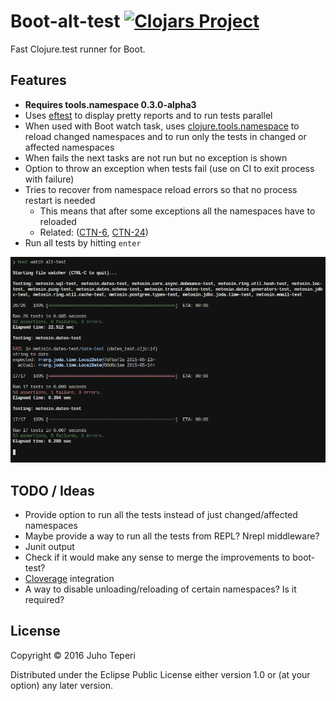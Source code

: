 # Boot-alt-test [![Clojars Project](https://img.shields.io/clojars/v/metosin/boot-alt-test.svg)](https://clojars.org/metosin/boot-alt-test)

Fast Clojure.test runner for Boot.

## Features

- **Requires tools.namespace 0.3.0-alpha3**
- Uses [eftest](https://github.com/weavejester/eftest) to display pretty reports
and to run tests parallel
- When used with Boot watch task, uses [clojure.tools.namespace](https://github.com/clojure/tools.namespace) to reload
changed namespaces and to run only the tests in changed or affected namespaces
- When fails the next tasks are not run but no exception is shown
- Option to throw an exception when tests fail (use on CI to exit process with failure)
- Tries to recover from namespace reload errors so that no process restart is needed
    - This means that after some exceptions all the namespaces have to reloaded
    - Related: ([CTN-6](http://dev.clojure.org/jira/browse/TNS-6), [CTN-24](http://dev.clojure.org/jira/browse/TNS-24))
- Run all tests by hitting `enter`

![Screenshot](./screenshot.png)

## TODO / Ideas

- Provide option to run all the tests instead of just changed/affected namespaces
- Maybe provide a way to run all the tests from REPL? Nrepl middleware?
- Junit output
- Check if it would make any sense to merge the improvements to boot-test?
- [Cloverage](https://github.com/lshift/cloverage) integration
- A way to disable unloading/reloading of certain namespaces? Is it required?

## License

Copyright © 2016 Juho Teperi

Distributed under the Eclipse Public License either version 1.0 or (at your option) any later version.

